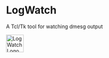 # LogWatch
A Tcl/Tk tool for watching dmesg output

<img alt="LogWatch Logo" src="http://ideaware.xyz/images/LogWatch.png" width="48px" height="48px" />

